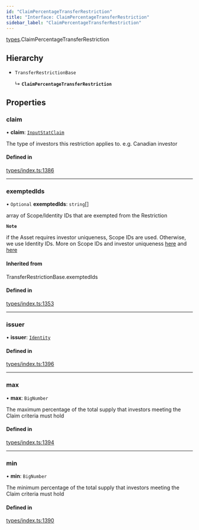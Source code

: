 ```yaml
---
id: "ClaimPercentageTransferRestriction"
title: "Interface: ClaimPercentageTransferRestriction"
sidebar_label: "ClaimPercentageTransferRestriction"
---
```


[types](../../../modules/Types/Types.md).ClaimPercentageTransferRestriction

## Hierarchy

- `TransferRestrictionBase`

  ↳ **`ClaimPercentageTransferRestriction`**

## Properties

### claim

• **claim**: [`InputStatClaim`](../../../modules/Types/Types.md#inputstatclaim)

The type of investors this restriction applies to. e.g. Canadian investor

#### Defined in

[types/index.ts:1386](https://github.com/PolymeshAssociation/polymesh-sdk/blob/daafaa68f/src/types/index.ts#L1386)

___

### exemptedIds

• `Optional` **exemptedIds**: `string`[]

array of Scope/Identity IDs that are exempted from the Restriction

**`Note`**

if the Asset requires investor uniqueness, Scope IDs are used. Otherwise, we use Identity IDs. More on Scope IDs and investor uniqueness
  [here](https://developers.polymesh.network/introduction/identity#polymesh-unique-identity-system-puis) and
  [here](https://developers.polymesh.network/polymesh-docs/primitives/confidential-identity)

#### Inherited from

TransferRestrictionBase.exemptedIds

#### Defined in

[types/index.ts:1353](https://github.com/PolymeshAssociation/polymesh-sdk/blob/daafaa68f/src/types/index.ts#L1353)

___

### issuer

• **issuer**: [`Identity`](../../../classes/API/Entities/Identity/Identity.md)

#### Defined in

[types/index.ts:1396](https://github.com/PolymeshAssociation/polymesh-sdk/blob/daafaa68f/src/types/index.ts#L1396)

___

### max

• **max**: `BigNumber`

The maximum percentage of the total supply that investors meeting the Claim criteria must hold

#### Defined in

[types/index.ts:1394](https://github.com/PolymeshAssociation/polymesh-sdk/blob/daafaa68f/src/types/index.ts#L1394)

___

### min

• **min**: `BigNumber`

The minimum percentage of the total supply that investors meeting the Claim criteria must hold

#### Defined in

[types/index.ts:1390](https://github.com/PolymeshAssociation/polymesh-sdk/blob/daafaa68f/src/types/index.ts#L1390)
